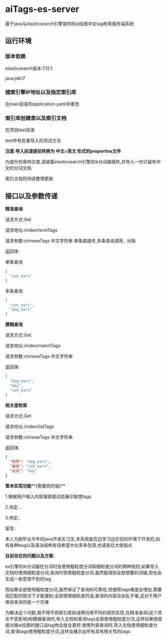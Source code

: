 # aiTags-es-server

基于java与elasticsearch引擎提供的ai绘图中文tag检索服务端系统

## 运行环境

### 版本依赖

elasticsearch版本:7.12.1

java:jdk17

### 搜索引擎IP地址以及指定索引库

在main目录的application.yaml中更改

### 索引库创建表以及索引文档

在项目test目录

test中有批量导入的测试方法

**注意:导入前请提前转换为 中文=英文 形式的properties文件**

为提升检索吻合度,请装载elasticsearch引擎的ik分词器插件,并导入一份只留有中文的分词文档

索引文档将持续整理更新

## 接口以及参数传递

**精准查询**

请求方式:Get

请求地址:/index/termTags

请求参数:chineseTags  中文字符串 单条直接传,多条查询请用 , 分隔

返回体:

单条查询

```json
[
  "cat_ears"
]
```

多条查询

```json
[
  "cat_ears",
  "dog_ears"
]
```

**模糊查询**

请求方式:Get

请求地址:/index/matchTags

请求参数:chineseTags 中文字符串

返回体:

```json
[
  "dog_ears",
  "day",
  "cat_ears"
]
```

**相关度检索**

请求方式:Get

请求地址:/index/listTags

请求参数:chineseTags 中文字符串

返回体:

```json
{
  "狗耳": "dog_ears",
  "猫耳": "cat_ears",
  "白天": "day"
}
```



**暂未实现功能****[需要网页端]**

1.根据用户输入内容搜索框动态展示联想tags

2.待定...

3.待定..



留言:

​		本人为刚毕业半年的java开发实习生,本系统是在边学习边实验的环境下开发的,如有各种bug以及语法结构有误希望大伙多多包涵,也请各位大佬指点

**目前存在的问题以及方案**:

​        es引擎的ik分词器在分词时会使用粗粒度分词和细粒度分词的两种规则,如果导入文档时使用细粒度分词,查询时使用粗粒度分词,虽然能得到全部想要的词缀,但也会生成一些意想不到的tag

​        而如果全部使用粗粒度分词,虽然保证了查询的可靠性,但搜索tags难度会增加,需要高匹配的情况下才能搜到;全部使用细粒度的话,查询的内容会杂乱不堪,这对于用户体验来讲将是一个灾难

​        为解决这个问题,我不得不把索引库拆成两份用不同的规则实现,在精准查询(这个其实不受影响)和模糊查询时,导入文档和查询tags全部使用粗粒度分词,这样如果想直接对接ai绘图的接口话tag吻合度会更好;使用列表查询时,导入文档使用细粒度分词,查询tags使用粗粒度分词,这样会展示出所有具有相关性的tags